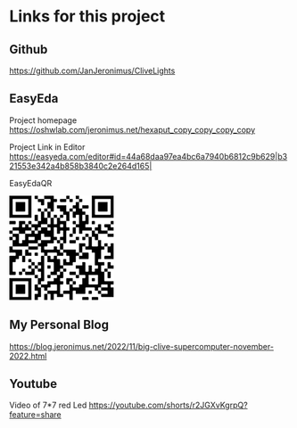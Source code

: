 # Links for this project

## Github
 https://github.com/JanJeronimus/CliveLights

## EasyEda

Project homepage https://oshwlab.com/jeronimus.net/hexaput_copy_copy_copy_copy

Project Link in Editor https://easyeda.com/editor#id=44a68daa97ea4bc6a7940b6812c9b629|b321553e342a4b858b3840c2e264d165|

EasyEdaQR

![EasyEdaQR](EasyEdaQR.png)

## My Personal Blog
https://blog.jeronimus.net/2022/11/big-clive-supercomputer-november-2022.html

## Youtube
Video of 7*7 red Led https://youtube.com/shorts/r2JGXvKgrpQ?feature=share 


